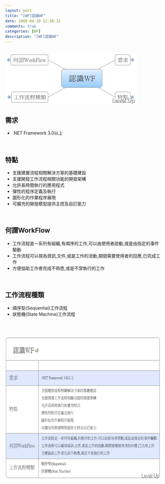 ```yaml
---
layout: post
title: "[WF]認識WF"
date: 2009-04-10 12:38:12
comments: true
categories: [WF]
description: "[WF]認識WF"
---
```

<h2><img style="border-right-width: 0px; border-top-width: 0px; border-bottom-width: 0px; border-left-width: 0px" border="0" alt="image" src="\images\posts\7958\image_thumb_1.png" width="427" height="164" /></a> </h2>  <h2>需求</h2>  <ul>   <li>.NET Framework 3.0以上 </li> </ul>  <p> </p>  <h2>特點</h2>  <ul>   <li>支援建置流程相關解決方案的基礎建設 </li>    <li>支援開發工作流程相關功能的開發架構 </li>    <li>允許長時間執行的應用程式 </li>    <li>彈性的程序定義及執行 </li>    <li>圖形化的作業程序展現 </li>    <li>可擴充的開發模型提供主控及自訂能力 </li> </ul>  <p> </p>  <h2>何謂WorkFlow</h2>  <ul>   <li>工作流程是一系列有組織,有順序的工作,可以由使用者啟動,或是由指定的事件驅動 </li>    <li>工作流程可以視為資訊,文件,或是工作的流動,期間需要使用者的回應,已完成工作 </li>    <li>方便協助工作者完成不熟悉,或是不常執行的工作 </li> </ul>  <p> </p>  <h2>工作流程種類</h2>  <ul>   <li>順序型(Sequential)工作流程 </li>    <li>狀態機(State Machine)工作流程 </li> </ul>  <p> </p>  <p> <a href="http://files.dotblogs.com.tw/larrynung/0904/WFWF_12D5B/image_6.png"><img style="border-right-width: 0px; border-top-width: 0px; border-bottom-width: 0px; border-left-width: 0px" border="0" alt="image" src="\images\posts\7958\image_thumb_2.png" width="644" height="461" /></p>